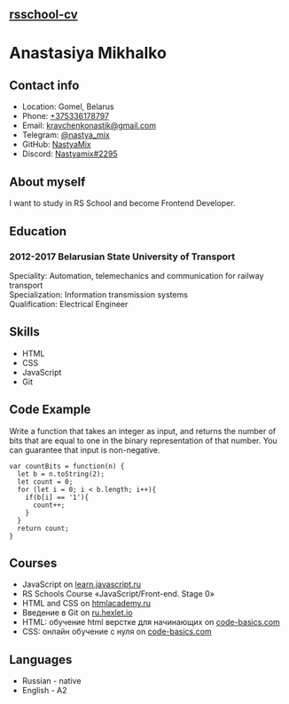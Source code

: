  ## [rsschool-cv](https://nastyamix.github.io/rsschool-cv/)
# Anastasiya Mikhalko
## Contact info
* Location: Gomel, Belarus
* Phone: [+375336178797](tel:+375336178797)
* Email: [kravchenkonastik@gmail.com](mailto:kravchenkonastik@gmail.com)
* Telegram: [@nastya_mix](https://t.me/nastya_mix)
* GitHub: [NastyaMix](https://github.com/NastyaMix)
* Discord: [Nastyamix#2295](https://discord.gg/PYAaww5u)
## About myself
I want to study in RS School and become Frontend Developer.
## Education
### 2012-2017 Belarusian State University of Transport
Speciality: Automation, telemechanics and communication for railway transport  
Specialization: Information transmission systems  
Qualification: Electrical Engineer  
## Skills
* HTML
* CSS
* JavaScript
* Git
## Code Example
Write a function that takes an integer as input, and returns the number of bits that are equal to one in the binary representation of that number. You can guarantee that input is non-negative.

```
var countBits = function(n) {
  let b = n.toString(2);
  let count = 0;
  for (let i = 0; i < b.length; i++){
    if(b[i] == '1'){
      count++;
    }
  }
  return count;
}
```
## Courses
* JavaScript on [learn.javascript.ru](https://learn.javascript.ru/)
* RS Schools Course «JavaScript/Front-end. Stage 0»
* HTML and CSS on [htmlacademy.ru](https://htmlacademy.ru/courses/basic-html-css)
* Введение в Git on [ru.hexlet.io](https://ru.hexlet.io/courses/intro_to_git/goto)
* HTML: обучение html верстке для начинающих on  [code-basics.com](https://code-basics.com/ru/languages/htm)
* CSS: онлайн обучение с нуля on  [code-basics.com](https://code-basics.com/ru/languages/css)
## Languages
* Russian - native
* English - A2